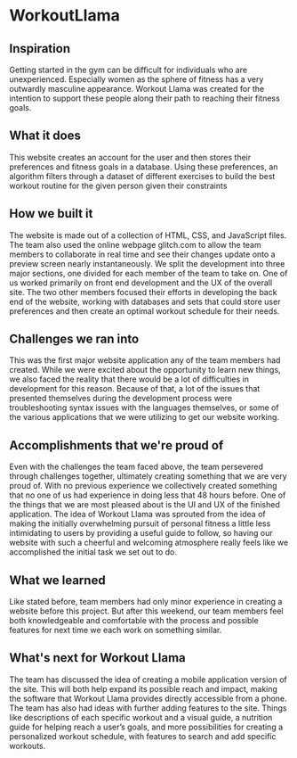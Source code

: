 # WorkoutLlama

## Inspiration
Getting started in the gym can be difficult for individuals who are unexperienced. Especially women as the sphere of fitness has a very outwardly masculine appearance. Workout Llama was created for the intention to support these people along their path to reaching their fitness goals.
## What it does
This website creates an account for the user and then stores their preferences and fitness goals in a database. Using these preferences, an algorithm filters through a dataset of different exercises to build the best workout routine for the given person given their constraints
## How we built it
The website is made out of a collection of HTML, CSS, and JavaScript files. The team also used the online webpage glitch.com to allow the team members to collaborate in real time and see their changes update onto a preview screen nearly instantaneously. We split the development into three major sections, one divided for each member of the team to take on. One of us worked primarily on front end development and the UX of the overall site. The two other members focused their efforts in developing the back end of the website, working with databases and sets that could store user preferences and then create an optimal workout schedule for their needs.
## Challenges we ran into
This was the first major website application any of the team members had created. While we were excited about the opportunity to learn new things, we also faced the reality that there would be a lot of difficulties in development for this reason. Because of that, a lot of the issues that presented themselves during the development process were troubleshooting syntax issues with the languages themselves, or some of the various applications that we were utilizing to get our website working.
## Accomplishments that we're proud of
Even with the challenges the team faced above, the team persevered through challenges together, ultimately creating something that we are very proud of. With no previous experience we collectively created something that no one of us had experience in doing less that 48 hours before. One of the things that we are most pleased about is the UI and UX of the finished application. The idea of Workout Llama was sprouted from the idea of making the initially overwhelming pursuit of personal fitness a little less intimidating to users by providing a useful guide to follow, so having our website with such a cheerful and welcoming atmosphere really feels like we accomplished the initial task we set out to do.
## What we learned
Like stated before, team members had only minor experience in creating a website before this project. But after this weekend, our team members feel both knowledgeable and comfortable with the process and possible features for next time we each work on something similar. 
## What's next for Workout Llama
The team has discussed the idea of creating a mobile application version of the site. This will both help expand its possible reach and impact, making the software that Workout Llama provides directly accessible from a phone. The team has also had ideas with further adding features to the site. Things like descriptions of each specific workout and a visual guide, a nutrition guide for helping reach a user’s goals, and more possibilities for creating a personalized workout schedule, with features to search and add specific workouts.
